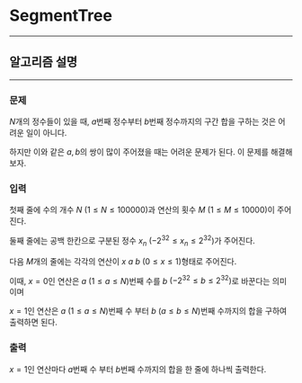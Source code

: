 # SegmentTree
---
## 알고리즘 설명

---
### 문제
$N$개의 정수들이 있을 때, $a$번째 정수부터 $b$번째 정수까지의 구간 합을 구하는 것은 어려운 일이 아니다.

하지만 이와 같은 $a, b$의 쌍이 많이 주어졌을 때는 어려운 문제가 된다. 이 문제를 해결해 보자.

### 입력
첫째 줄에 수의 개수 $N$ $(1 \leq N \leq 100000)$과 연산의 횟수 $M$ $(1 \leq M \leq 10000)$이 주어진다.

둘째 줄에는 공백 한칸으로 구분된 정수 $x_n$ $(-2^{32} \leq x_n \leq 2^{32})$가 주어진다. 

다음 $M$개의 줄에는 각각의 연산이 $x$ $a$ $b$ $(0 \leq x \leq 1)$형태로 주어진다.

이때, $x=0$인 연산은 $a$ $(1 \leq a \leq N)$번째 수를 $b$ $(-2^{32} \leq b \leq 2^{32})$로 바꾼다는 의미이며

$x=1$인 연산은 $a$ $(1 \leq a \leq N)$번째 수 부터 $b$ $(a \leq b \leq N)$번째 수까지의 합을 구하여 출력하면 된다.

### 출력
$x=1$인 연산마다 $a$번째 수 부터 $b$번째 수까지의 합을 한 줄에 하나씩 출력한다.